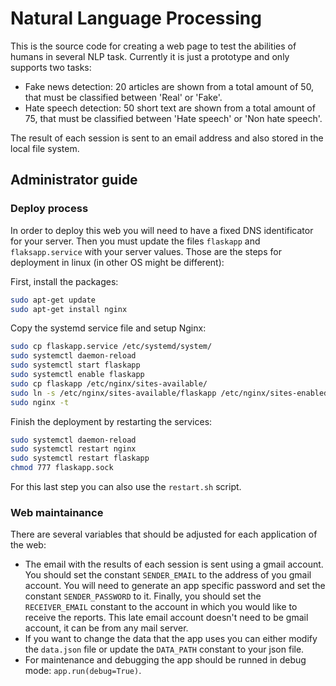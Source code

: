 # Natural Language Processing

This is the source code for creating a web page to test the abilities of humans in several NLP task. Currently it is just a prototype and only supports two tasks: 
- Fake news detection: 20 articles are shown from a total amount of 50, that must be classified between 'Real' or 'Fake'.
- Hate speech detection: 50 short text are shown from a total amount of 75, that must be classified between 'Hate speech' or 'Non hate speech'.

The result of each session is sent to an email address and also stored in the local file system.

## Administrator guide
### Deploy process
In order to deploy this web you will need to have a fixed DNS identificator for your server. Then you must update the files `flaskapp` and `flaksapp.service` with your server values. Those are the steps for deployment in linux (in other OS might be different):

First, install the packages:
```sh
sudo apt-get update
sudo apt-get install nginx
```

Copy the systemd service file and setup Nginx:
```sh
sudo cp flaskapp.service /etc/systemd/system/
sudo systemctl daemon-reload
sudo systemctl start flaskapp
sudo systemctl enable flaskapp
sudo cp flaskapp /etc/nginx/sites-available/
sudo ln -s /etc/nginx/sites-available/flaskapp /etc/nginx/sites-enabled
sudo nginx -t
```

Finish the deployment by restarting the services:
```sh
sudo systemctl daemon-reload
sudo systemctl restart nginx
sudo systemctl restart flaskapp
chmod 777 flaskapp.sock
```
For this last step you can also use the `restart.sh` script.

### Web maintainance
There are several variables that should be adjusted for each application of the web:
- The email with the results of each session is sent using a gmail account. You should set the constant `SENDER_EMAIL` to the address of you gmail account. You will need to generate an app specific password and set the constant `SENDER_PASSWORD` to it. Finally, you should set the `RECEIVER_EMAIL` constant to the account in which you would like to receive the reports. This late email account doesn't need to be gmail account, it can be from any mail server.
- If you want to change the data that the app uses you can either modify the `data.json` file or update the `DATA_PATH` constant to your json file.
- For maintenance and debugging the app should be runned in debug mode: `app.run(debug=True)`.

